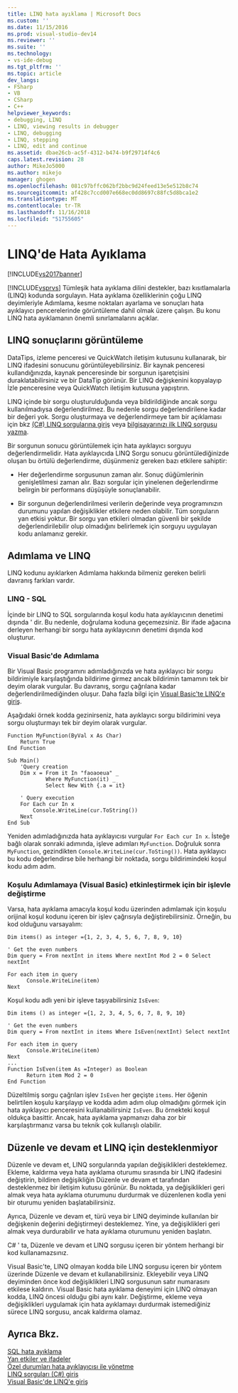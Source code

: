 ```yaml
---
title: LINQ hata ayıklama | Microsoft Docs
ms.custom: ''
ms.date: 11/15/2016
ms.prod: visual-studio-dev14
ms.reviewer: ''
ms.suite: ''
ms.technology:
- vs-ide-debug
ms.tgt_pltfrm: ''
ms.topic: article
dev_langs:
- FSharp
- VB
- CSharp
- C++
helpviewer_keywords:
- debugging, LINQ
- LINQ, viewing results in debugger
- LINQ, debugging
- LINQ, stepping
- LINQ, edit and continue
ms.assetid: dbae26cb-ac5f-4312-b474-b9f29714f4c6
caps.latest.revision: 28
author: MikeJo5000
ms.author: mikejo
manager: ghogen
ms.openlocfilehash: 081c97bffc062bf2bbc9d24feed13e5e512b8c74
ms.sourcegitcommit: af428c7ccd007e668ec0dd8697c88fc5d8bca1e2
ms.translationtype: MT
ms.contentlocale: tr-TR
ms.lasthandoff: 11/16/2018
ms.locfileid: "51755605"
---
```

# <a name="debugging-linq"></a>LINQ'de Hata Ayıklama
[!INCLUDE[vs2017banner](../includes/vs2017banner.md)]

[!INCLUDE[vsprvs](../includes/vsprvs-md.md)] Tümleşik hata ayıklama dilini destekler, bazı kısıtlamalarla (LINQ) kodunda sorgulayın. Hata ayıklama özelliklerinin çoğu LINQ deyimleriyle Adımlama, kesme noktaları ayarlama ve sonuçları hata ayıklayıcı pencerelerinde görüntüleme dahil olmak üzere çalışın. Bu konu LINQ hata ayıklamanın önemli sınırlamalarını açıklar.  
  
##  <a name="BKMK_ViewingLINQResults"></a> LINQ sonuçlarını görüntüleme  
 DataTips, izleme penceresi ve QuickWatch iletişim kutusunu kullanarak, bir LINQ ifadesini sonucunu görüntüleyebilirsiniz. Bir kaynak penceresi kullandığınızda, kaynak penceresinde bir sorgunun işaretçisini duraklatabilirsiniz ve bir DataTip görünür. Bir LINQ değişkenini kopyalayıp İzle penceresine veya QuickWatch iletişim kutusuna yapıştırın.  
  
 LINQ içinde bir sorgu oluşturulduğunda veya bildirildiğinde ancak sorgu kullanılmadıysa değerlendirilmez. Bu nedenle sorgu değerlendirilene kadar bir değeri yok. Sorgu oluşturmaya ve değerlendirmeye tam bir açıklaması için bkz [(C#) LINQ sorgularına giriş](http://msdn.microsoft.com/library/37895c02-268c-41d5-be39-f7d936fa88a8) veya [bilgisayarınızı ilk LINQ sorgusu yazma](http://msdn.microsoft.com/library/4affb732-3e9b-4479-aa31-1f9bd8183cbe).  
  
 Bir sorgunun sonucu görüntülemek için hata ayıklayıcı sorguyu değerlendirmelidir. Hata ayıklayıcıda LINQ Sorgu sonucu görüntülediğinizde oluşan bu örtülü değerlendirme, düşünmeniz gereken bazı etkilere sahiptir:  
  
-   Her değerlendirme sorgusunun zaman alır. Sonuç düğümlerinin genişletilmesi zaman alır. Bazı sorgular için yinelenen değerlendirme belirgin bir performans düşüşüyle sonuçlanabilir.  
  
-   Bir sorgunun değerlendirilmesi verilerin değerinde veya programınızın durumunu yapılan değişiklikler etkilere neden olabilir. Tüm sorguların yan etkisi yoktur. Bir sorgu yan etkileri olmadan güvenli bir şekilde değerlendirilebilir olup olmadığını belirlemek için sorguyu uygulayan kodu anlamanız gerekir.  
  
##  <a name="BKMK_SteppingAndLinq"></a> Adımlama ve LINQ  
 LINQ kodunu ayıklarken Adımlama hakkında bilmeniz gereken belirli davranış farkları vardır.  
  
### <a name="linq-to-sql"></a>LINQ - SQL  
 İçinde bir LINQ to SQL sorgularında koşul kodu hata ayıklayıcının denetimi dışında ' dir. Bu nedenle, doğrulama koduna geçemezsiniz. Bir ifade ağacına derleyen herhangi bir sorgu hata ayıklayıcının denetimi dışında kod oluşturur.  
  
### <a name="stepping-in-visual-basic"></a>Visual Basic'de Adımlama  
 Bir Visual Basic programını adımladığınızda ve hata ayıklayıcı bir sorgu bildirimiyle karşılaştığında bildirime girmez ancak bildirimin tamamını tek bir deyim olarak vurgular. Bu davranış, sorgu çağrılana kadar değerlendirilmediğinden oluşur. Daha fazla bilgi için [Visual Basic'te LINQ'e giriş](http://msdn.microsoft.com/library/3047d86e-0d49-40e2-928b-dc02e46c7984).  
  
 Aşağıdaki örnek kodda gezinirseniz, hata ayıklayıcı sorgu bildirimini veya sorgu oluşturmayı tek bir deyim olarak vurgular.  
  
```  
Function MyFunction(ByVal x As Char)  
    Return True  
End Function  
  
Sub Main()  
    'Query creation  
    Dim x = From it In "faoaoeua" _  
            Where MyFunction(it) _  
            Select New With {.a = it}  
  
    ' Query execution  
    For Each cur In x  
        Console.WriteLine(cur.ToString())  
    Next  
End Sub  
```  
  
 Yeniden adımladığınızda hata ayıklayıcısı vurgular `For Each cur In x`. İsteğe bağlı olarak sonraki adımında, işleve adımları `MyFunction`. Doğruluk sonra `MyFunction`, gezindikten `Console.WriteLine(cur.ToSting())`. Hata ayıklayıcı bu kodu değerlendirse bile herhangi bir noktada, sorgu bildirimindeki koşul kodu adım adım.  
  
### <a name="replacing-a-predicate-with-a-function-to-enable-stepping-visual-basic"></a>Koşulu Adımlamaya (Visual Basic) etkinleştirmek için bir işlevle değiştirme  
 Varsa, hata ayıklama amacıyla koşul kodu üzerinden adımlamak için koşulu orijinal koşul kodunu içeren bir işlev çağrısıyla değiştirebilirsiniz. Örneğin, bu kod olduğunu varsayalım:  
  
```  
Dim items() as integer ={1, 2, 3, 4, 5, 6, 7, 8, 9, 10}  
  
' Get the even numbers  
Dim query = From nextInt in items Where nextInt Mod 2 = 0 Select nextInt  
  
For each item in query  
      Console.WriteLine(item)  
Next  
```  
  
 Koşul kodu adlı yeni bir işleve taşıyabilirsiniz `IsEven`:  
  
```  
Dim items () as integer ={1, 2, 3, 4, 5, 6, 7, 8, 9, 10}  
  
' Get the even numbers  
Dim query = From nextInt in items Where IsEven(nextInt) Select nextInt  
  
For each item in query  
      Console.WriteLine(item)  
Next  
...   
Function IsEven(item As =Integer) as Boolean  
      Return item Mod 2 = 0  
End Function  
```  
  
 Düzeltilmiş sorgu çağrıları işlev `IsEven` her geçişte `items`. Her öğenin belirtilen koşulu karşılayıp ve kodda adım adım olup olmadığını görmek için hata ayıklayıcı penceresini kullanabilirsiniz `IsEven`. Bu örnekteki koşul oldukça basittir. Ancak, hata ayıklama yapmanızı daha zor bir karşılaştırmanız varsa bu teknik çok kullanışlı olabilir.  
  
##  <a name="BKMK_EditandContinueNotSupportedforLINQ"></a> Düzenle ve devam et LINQ için desteklenmiyor  
 Düzenle ve devam et, LINQ sorgularında yapılan değişiklikleri desteklemez. Ekleme, kaldırma veya hata ayıklama oturumu sırasında bir LINQ ifadesini değiştirin, bildiren değişikliğin Düzenle ve devam et tarafından desteklenmez bir iletişim kutusu görünür. Bu noktada, ya değişiklikleri geri almak veya hata ayıklama oturumunu durdurmak ve düzenlenen kodla yeni bir oturumu yeniden başlatabilirsiniz.  
  
 Ayrıca, Düzenle ve devam et, türü veya bir LINQ deyiminde kullanılan bir değişkenin değerini değiştirmeyi desteklemez. Yine, ya değişiklikleri geri almak veya durdurabilir ve hata ayıklama oturumunu yeniden başlatın.  
  
 C# ' ta, Düzenle ve devam et LINQ sorgusu içeren bir yöntem herhangi bir kod kullanamazsınız.  
  
 Visual Basic'te, LINQ olmayan kodda bile LINQ sorgusu içeren bir yöntem üzerinde Düzenle ve devam et kullanabilirsiniz. Ekleyebilir veya LINQ deyiminden önce kod değişiklikleri LINQ sorgusunun satır numarasını etkilese kaldırın. Visual Basic hata ayıklama deneyimi için LINQ olmayan kodda, LINQ öncesi olduğu gibi aynı kalır. Değiştirme, ekleme veya değişiklikleri uygulamak için hata ayıklamayı durdurmak istemediğiniz sürece LINQ sorgusu, ancak kaldırma olamaz.  
  
## <a name="see-also"></a>Ayrıca Bkz.  
 [SQL hata ayıklama](http://msdn.microsoft.com/en-us/f27c17e6-1d90-49f2-9fc0-d02e6a27f109)   
 [Yan etkiler ve ifadeler](http://msdn.microsoft.com/library/e1f8a6ea-9e19-481d-b6bd-df120ad3bf4e)   
 [Özel durumları hata ayıklayıcısı ile yönetme](../debugger/managing-exceptions-with-the-debugger.md)   
 [LINQ sorguları (C#) giriş](http://msdn.microsoft.com/library/37895c02-268c-41d5-be39-f7d936fa88a8)   
 [Visual Basic'de LINQ'e giriş](http://msdn.microsoft.com/library/3047d86e-0d49-40e2-928b-dc02e46c7984)



